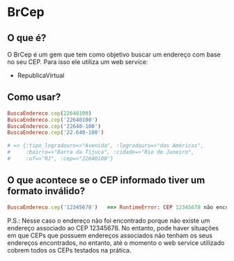 # BrCep

## O que é?

O BrCep é um gem que tem como objetivo buscar um endereço com base no seu CEP. Para isso ele utiliza um web service:

* RepublicaVirtual

## Como usar?

```ruby
BuscaEndereco.cep(22640100) 
BuscaEndereco.cep('22640100') 
BuscaEndereco.cep('22640-100') 
BuscaEndereco.cep('22.640-100') 
        
# => {:tipo_logradouro=>"Avenida", :logradouro=>"das Américas",
#     :bairro=>"Barra da Tijuca", :cidade=>"Rio de Janeiro",
#     :uf=>"RJ", :cep=>"22640100"} 
```

## O que acontece se o CEP informado tiver um formato inválido?

```ruby
BuscaEndereco.cep('12345678')   ==> RuntimeError: CEP 12345678 não encontrado.
```

P.S.: Nesse caso o endereço não foi encontrado porque não existe um endereço associado ao CEP 12345678. No entanto, pode haver situações em que CEPs que possuem endereços associados não tenham os seus endereços encontrados, no entanto, até o momento o web service utilizado cobrem todos os CEPs testados na prática.
